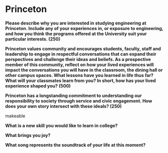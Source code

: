 # Princeton

**Please describe why you are interested in studying engineering at Princeton.
Include any of your experiences in, or exposure to engineering, and how you
think the programs offered at the University suit your particular interests. (250)**

**Princeton values community and encourages students, faculty, staff and
leadership to engage in respectful conversations that can expand their
perspectives and challenge their ideas and beliefs. As a prospective member of
this community, reflect on how your lived experiences will impact the
conversations you will have in the classroom, the dining hall or other campus
spaces. What lessons have you learned in life thus far? What will your
classmates learn from you? In short, how has your lived experience shaped you?
(500)**

**Princeton has a longstanding commitment to understanding our responsibility
to society through service and civic engagement. How does your own story
intersect with these ideals? (250)**

makeable

**What is a new skill you would like to learn in college?**

**What brings you joy?**

**What song represents the soundtrack of your life at this moment?**


